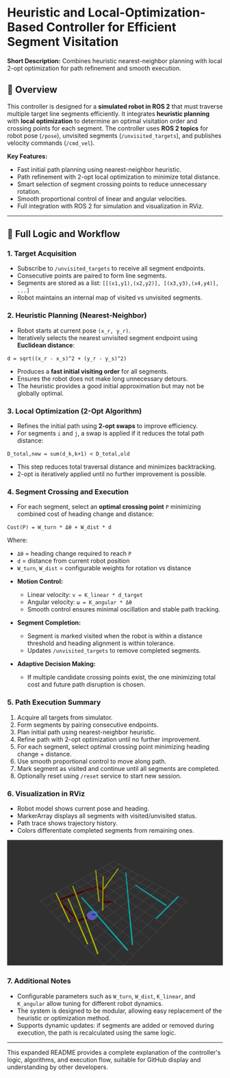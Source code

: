 # Heuristic and Local-Optimization-Based Controller for Efficient Segment Visitation

**Short Description:**
Combines heuristic nearest-neighbor planning with local 2-opt optimization for path refinement and smooth execution.

## 🔹 Overview

This controller is designed for a **simulated robot in ROS 2** that must traverse multiple target line segments efficiently.
It integrates **heuristic planning** with **local optimization** to determine an optimal visitation order and crossing points for each segment.
The controller uses **ROS 2 topics** for robot pose (`/pose`), unvisited segments (`/unvisited_targets`), and publishes velocity commands (`/cmd_vel`).

**Key Features:**

* Fast initial path planning using nearest-neighbor heuristic.
* Path refinement with 2-opt local optimization to minimize total distance.
* Smart selection of segment crossing points to reduce unnecessary rotation.
* Smooth proportional control of linear and angular velocities.
* Full integration with ROS 2 for simulation and visualization in RViz.

---

## 🔹 Full Logic and Workflow

### **1. Target Acquisition**

* Subscribe to `/unvisited_targets` to receive all segment endpoints.
* Consecutive points are paired to form line segments.
* Segments are stored as a list: `[[(x1,y1),(x2,y2)], [(x3,y3),(x4,y4)], ...]`
* Robot maintains an internal map of visited vs unvisited segments.

### **2. Heuristic Planning (Nearest-Neighbor)**

* Robot starts at current pose `(x_r, y_r)`.
* Iteratively selects the nearest unvisited segment endpoint using **Euclidean distance**:

```text
d = sqrt((x_r - x_s)^2 + (y_r - y_s)^2)
```

* Produces a **fast initial visiting order** for all segments.
* Ensures the robot does not make long unnecessary detours.
* The heuristic provides a good initial approximation but may not be globally optimal.

### **3. Local Optimization (2-Opt Algorithm)**

* Refines the initial path using **2-opt swaps** to improve efficiency.
* For segments `i` and `j`, a swap is applied if it reduces the total path distance:

```text
D_total,new = sum(d_k,k+1) < D_total,old
```

* This step reduces total traversal distance and minimizes backtracking.
* 2-opt is iteratively applied until no further improvement is possible.

### **4. Segment Crossing and Execution**

* For each segment, select an **optimal crossing point** `P` minimizing combined cost of heading change and distance:

```text
Cost(P) = W_turn * Δθ + W_dist * d
```

Where:

* `Δθ` = heading change required to reach `P`
* `d` = distance from current robot position
* `W_turn`, `W_dist` = configurable weights for rotation vs distance

- **Motion Control:**

  * Linear velocity: `v = K_linear * d_target`
  * Angular velocity: `ω = K_angular * Δθ`
  * Smooth control ensures minimal oscillation and stable path tracking.

- **Segment Completion:**

  * Segment is marked visited when the robot is within a distance threshold and heading alignment is within tolerance.
  * Updates `/unvisited_targets` to remove completed segments.

- **Adaptive Decision Making:**

  * If multiple candidate crossing points exist, the one minimizing total cost and future path disruption is chosen.

### **5. Path Execution Summary**

1. Acquire all targets from simulator.
2. Form segments by pairing consecutive endpoints.
3. Plan initial path using nearest-neighbor heuristic.
4. Refine path with 2-opt optimization until no further improvement.
5. For each segment, select optimal crossing point minimizing heading change + distance.
6. Use smooth proportional control to move along path.
7. Mark segment as visited and continue until all segments are completed.
8. Optionally reset using `/reset` service to start new session.

### **6. Visualization in RViz**

* Robot model shows current pose and heading.
* MarkerArray displays all segments with visited/unvisited status.
* Path trace shows trajectory history.
* Colors differentiate completed segments from remaining ones.

![Traversal Screenshot](image.png)

### **7. Additional Notes**

* Configurable parameters such as `W_turn`, `W_dist`, `K_linear`, and `K_angular` allow tuning for different robot dynamics.
* The system is designed to be modular, allowing easy replacement of the heuristic or optimization method.
* Supports dynamic updates: if segments are added or removed during execution, the path is recalculated using the same logic.

---

This expanded README provides a complete explanation of the controller's logic, algorithms, and execution flow, suitable for GitHub display and understanding by other developers.
